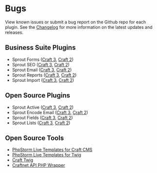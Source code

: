 # Bugs

View known issues or submit a bug report on the Github repo for each plugin. See the [Changelog](/support/changelog) for more information on the latest updates and releases.

## Business Suite Plugins

- Sprout Forms ([Craft 3](https://github.com/barrelstrength/craft-sprout-forms/issues?q=is%3Aopen+is%3Aissue+label%3Abug+milestone%3A%22Craft+3%22), [Craft 2](https://github.com/barrelstrength/craft-sprout-forms/issues?q=is%3Aopen+is%3Aissue+label%3Abug+milestone%3A%22Craft+2%22))
- Sprout SEO ([Craft 3](https://github.com/barrelstrength/craft-sprout-seo/issues?q=is%3Aopen+is%3Aissue+label%3Abug+milestone%3A%22Craft+3%22), [Craft 2](https://github.com/barrelstrength/craft-sprout-seo/issues?q=is%3Aopen+is%3Aissue+label%3Abug+milestone%3A%22Craft+2%22))
- Sprout Email ([Craft 3](https://github.com/barrelstrength/craft-sprout-email/issues?q=is%3Aopen+is%3Aissue+label%3Abug+milestone%3A%22Craft+3%22), [Craft 2](https://github.com/barrelstrength/craft-sprout-email/issues?q=is%3Aopen+is%3Aissue+label%3Abug+milestone%3A%22Craft+2%22))
- Sprout Reports ([Craft 3](https://github.com/barrelstrength/craft-sprout-reports/issues?q=is%3Aopen+is%3Aissue+label%3Abug+milestone%3A%22Craft+3%22), [Craft 2](https://github.com/barrelstrength/craft-sprout-reports/issues?q=is%3Aopen+is%3Aissue+label%3Abug+milestone%3A%22Craft+2%22))
- Sprout Import ([Craft 3](https://github.com/barrelstrength/craft-sprout-import/issues?q=is%3Aopen+is%3Aissue+label%3Abug+milestone%3A%22Craft+3%22), [Craft 2](https://github.com/barrelstrength/craft-sprout-import/issues?q=is%3Aopen+is%3Aissue+label%3Abug+milestone%3A%22Craft+2%22))

## Open Source Plugins

- Sprout Active ([Craft 3](https://github.com/barrelstrength/craft-sprout-active/issues?q=is%3Aopen+is%3Aissue+label%3Abug+milestone%3A%22Craft+3%22), [Craft 2](https://github.com/barrelstrength/craft-sprout-active/issues?q=is%3Aopen+is%3Aissue+label%3Abug+milestone%3A%22Craft+2%22))
- Sprout Encode Email ([Craft 3](https://github.com/barrelstrength/craft-sprout-encode-email/issues?q=is%3Aopen+is%3Aissue+label%3Abug+milestone%3A%22Craft+3%22), [Craft 2](https://github.com/barrelstrength/craft-sprout-encode-email/issues?q=is%3Aopen+is%3Aissue+label%3Abug+milestone%3A%22Craft+2%22))
- Sprout Fields ([Craft 3](https://github.com/barrelstrength/craft-sprout-fields/issues?q=is%3Aopen+is%3Aissue+label%3Abug+milestone%3A%22Craft+3%22), [Craft 2](https://github.com/barrelstrength/craft-sprout-fields/issues?q=is%3Aopen+is%3Aissue+label%3Abug+milestone%3A%22Craft+2%22))
- Sprout Lists ([Craft 3](https://github.com/barrelstrength/craft-sprout-lists/issues?q=is%3Aopen+is%3Aissue+label%3Abug+milestone%3A%22Craft+3%22), [Craft 2](https://github.com/barrelstrength/craft-sprout-lists/issues?q=is%3Aopen+is%3Aissue+label%3Abug+milestone%3A%22Craft+2%22))

## Open Source Tools
- [PhpStorm Live Templates for Craft CMS](https://github.com/barrelstrength/PhpStorm-Live-Templates-Craft-CMS/issues?q=is%3Aopen+is%3Aissue+label%3Abug)
- [PhpStorm Live Templates for Twig](https://github.com/barrelstrength/PhpStorm-Live-Templates-Twig-Extended/issues?q=is%3Aopen+is%3Aissue+label%3Abug)
- [Craft Twig](https://github.com/barrelstrength/Craft-Twig.tmbundle/issues?q=is%3Aopen+is%3Aissue+label%3Abug)
- [Craftnet API PHP Wrapper](https://github.com/barrelstrength/craftnet-php/issues?q=is%3Aopen+is%3Aissue+label%3Abug)


